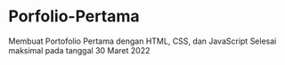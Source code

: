 # Porfolio-Pertama
Membuat Portofolio Pertama dengan HTML, CSS, dan JavaScript
Selesai maksimal pada tanggal 30 Maret 2022
